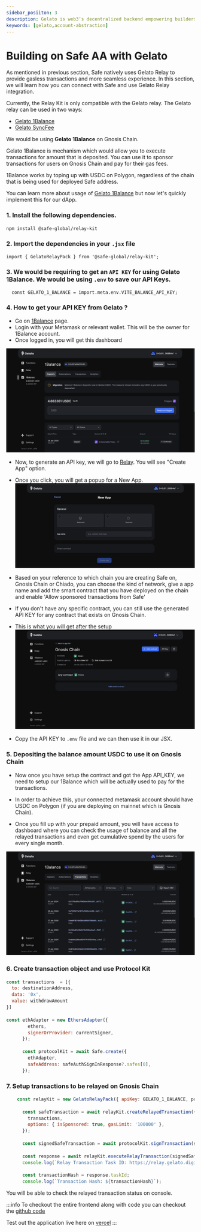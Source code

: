 ```yaml
---
sidebar_posiiton: 3
description: Gelato is web3’s decentralized backend empowering builders to create augmented smart contracts that are automated, gasless & off-chain aware on all major EVM-compatible blockchains.
keywords: [gelato,account-abstraction]
---
```


# Building on Safe AA with Gelato

As mentioned in previous section, Safe natively uses Gelato Relay to provide gasless transactions and more seamless experience. In this section, we will learn how you can connect with Safe and use Gelato Relay integration.

Currently, the Relay Kit is only compatible with the Gelato relay. The Gelato relay can be used in two ways:

- [Gelato 1Balance](https://docs.gelato.network/web3-services/relay/subscriptions-and-payments/1balance-and-relay)
- [Gelato SyncFee](https://docs.gelato.network/web3-services/relay/non-erc-2771/callwithsyncfee)


We would be using **Gelato 1Balance** on Gnosis Chain.

Gelato 1Balance is mechanism which would allow you to execute transactions for amount that is deposited. You can use it to sponsor transactions for users on Gnosis Chain and pay for their gas fees.

1Balance works by toping up with USDC on Polygon, regardless of the chain that is being used for deployed Safe address. 

You can learn more about usage of [Gelato 1Balance](https://docs.gelato.network/web3-services/relay/subscriptions-and-payments/1balance-and-relay) but now let's quickly implement this for our dApp.


### 1. Install the following dependencies.

```
npm install @safe-global/relay-kit
```

### 2. Import the dependencies in your `.jsx` file
```
import { GelatoRelayPack } from '@safe-global/relay-kit';
```
 
### 3. We would be requiring to get an `API KEY` for using Gelato 1Balance. We would be using `.env` to save our API Keys.

```
  const GELATO_1_BALANCE = import.meta.env.VITE_BALANCE_API_KEY;
```

### 4. How to get your API KEY from Gelato ?

- Go on [1Balance](https://app.gelato.network/1balance) page.
- Login with your Metamask or relevant wallet. This will be the owner for 1Balance account.
- Once logged in, you will get this dashboard

![](../../../../static/img/developers/Safe/gelato-home.png)

- Now, to generate an API key, we will go to [Relay](https://app.gelato.network/relay). You will see "Create App" option.
- Once you click, you will get a popup for a New App. 
![](../../../../static//img/developers//Safe//create-app-gelato.png)

- Based on your reference to which chain you are creating Safe on, Gnosis Chain or Chiado, you can choose the kind of network, give a app name and add the smart contract that you have deployed on the chain and enable 'Allow sponsored transactions from Safe'

- If you don't have any specific contract, you can still use the generated API KEY for any contract that exists on Gnosis Chain.

- This is what you will get after the setup
![](../../../../static/img/developers/Safe/Final-dashboard.png)

- Copy the API KEY to `.env` file and we can then use it in our JSX.

### 5. Depositing the balance amount USDC to use it on Gnosis Chain

- Now once you have setup the contract and got the App API_KEY, we need to setup our 1Balance which will be actually used to pay for the transactions.

- In order to achieve this, your connected metamask account should have USDC on Polygon (if you are deploying on mainnet which is Gnosis Chain).

- Once you fill up with your prepaid amount, you will have access to dashboard where you can check the usage of balance and all the relayed transactions and even get cumulative spend by the users for every single month.

![](../../../../static//img/developers/Safe/1balance-txns.png)

### 6. Create transaction object and use Protocol Kit 


```jsx
const transactions  = [{
  to: destinationAddress,
  data: '0x',
  value: withdrawAmount
}]

const ethAdapter = new EthersAdapter({
        ethers,
        signerOrProvider: currentSigner,
      });

      const protocolKit = await Safe.create({
        ethAdapter,
        safeAddress: safeAuthSignInResponse?.safes[0],
      });
```

### 7. Setup transactions to be relayed on Gnosis Chain

```jsx
    const relayKit = new GelatoRelayPack({ apiKey: GELATO_1_BALANCE, protocolKit });

      const safeTransaction = await relayKit.createRelayedTransaction({
        transactions,
        options: { isSponsored: true, gasLimit: '100000' },
      });

      const signedSafeTransaction = await protocolKit.signTransaction(safeTransaction);

      const response = await relayKit.executeRelayTransaction(signedSafeTransaction, { isSponsored: true });
      console.log(`Relay Transaction Task ID: https://relay.gelato.digital/tasks/status/${response.taskId}`);
      
      const transactionHash = response.taskId;
      console.log(`Transaction Hash: ${transactionHash}`);
```

You will be able to check the relayed transaction status on console.

:::info
To checkout the entire frontend along with code you can checkout the [github code](https://github.com/vanshika-srivastava/safe-gnosis-chain/tree/2baf5926250adf6aabe963c7bd053afc844e46da/src)

Test out the application live here on [vercel](https://safe-gnosis-chain.vercel.app/)
:::
